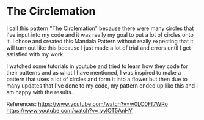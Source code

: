 # The Circlemation

I call this pattern "The Circlemation" because there were many circles that I've input into my code and it was really my goal to put a lot of circles onto it.
I chose and created this Mandala Pattern without really expecting that it will turn out like this because I just made a lot of trial and errors until I get satisfied with my work.

I watched some tutorials in youtube and tried to learn how they code for their patterns and as what I have mentioned, I was inspired to make a pattern that uses a lot of circles and form it into a flower but then due to many updates that I've done to my code, my pattern ended up like this and I am happy with the results. 

References:
https://www.youtube.com/watch?v=w0LO0Ff7WRo
https://www.youtube.com/watch?v=_yvlOT5AnHY
